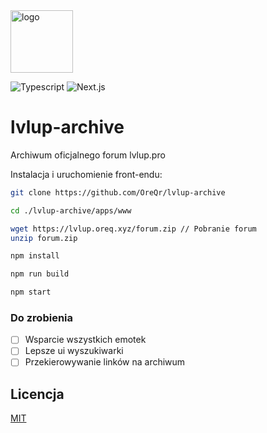 <img src="https://i.imgur.com/wmg37NX.png" alt="logo" height="100">

![Typescript](https://img.shields.io/badge/TypeScript-007ACC?style=for-the-badge&logo=typescript&logoColor=white)
![Next.js](https://img.shields.io/badge/next.js-000000?style=for-the-badge&logo=nextdotjs&logoColor=white)

# lvlup-archive

Archiwum oficjalnego forum lvlup.pro

Instalacja i uruchomienie front-endu:

```bash
git clone https://github.com/OreQr/lvlup-archive

cd ./lvlup-archive/apps/www

wget https://lvlup.oreq.xyz/forum.zip // Pobranie forum
unzip forum.zip

npm install

npm run build

npm start
```

### Do zrobienia

- [ ] Wsparcie wszystkich emotek
- [ ] Lepsze ui wyszukiwarki
- [ ] Przekierowywanie linków na archiwum

## Licencja

[MIT](https://github.com/OreQr/lvlup-archive/blob/main/LICENSE)
